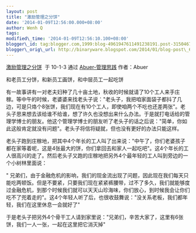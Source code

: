 ```yaml
--- 
layout: post 
title: "激励管理之分饼" 
date: '2014-01-09T12:56:00.000+08:00' 
author: Wenh Q
tags:
modified\_time: '2014-01-09T12:56:10.100+08:00' 
blogger\_id: tag:blogger.com,1999:blog-4961947611491238191.post-3150467549576114653
blogger\_orig\_url: http://binaryware.blogspot.com/2014/01/blog-post\_6987.html
---
```

[激励管理之分饼](http://www.abuer.com/manage/motivation-management-story-bing.html)  于
10-1-3 通过 [Abuer-管理思践](http://www.abuer.com/) 作者：Abuer



和老员工分饼，和新员工画饼，和中层员工一起吃饼



有一故事讲有一对老夫妇种了几十亩土地，秋收的时候就请了10个工人来手庄稼。等中午的时候，老婆婆来找老头子说："老头子，我把咱家面袋子都抖了几边，可是只烙个8张饼，我们现在有10个工人，即使咱两个不吃也还差两张"。老头子思来想去该给谁不给谁，想了许久也没想出来什么办法。于是就打电话给的管理学博士的朋友。他这个管理学博士的朋友听了老头子的话之后说："简单，你如此这般肯定就没有问题"。老头子将信将疑就，但也没有更好的办法只能这样。



老头子跑到庄稼地，把其中4个年长的工人叫了出来说："中午了，你们老婆孩子都在家等着呢，这是4张最大的饼，你们拿回去和家人一起吃吧"。这4个年长的工人很高兴的走了。然后老头子又跑的庄稼地把另外4个最年轻的工人叫到旁边的一个小树林里面说：

"
兄弟们，由于金融危机的影响，我们的现金流出现了问题，因此现在我们每天只能吃两顿饭。但是不要紧，只要我们现在紧紧裤腰带，过不了多久，我们就能够度过金融危机，到那个时候我们就可以天天山珍海味，你们放心，到时候我会让你们吃不了兜着走的"。这4个年轻人听了后，也很收鼓舞说："没关系老板，我们都年轻，我们在这里休息一会就好了"



于是老头子把另外4个骨干工人请到家里说："兄弟们，辛苦大家了，这里有6张饼，我们一人一张，一起在这里把它消灭掉"
